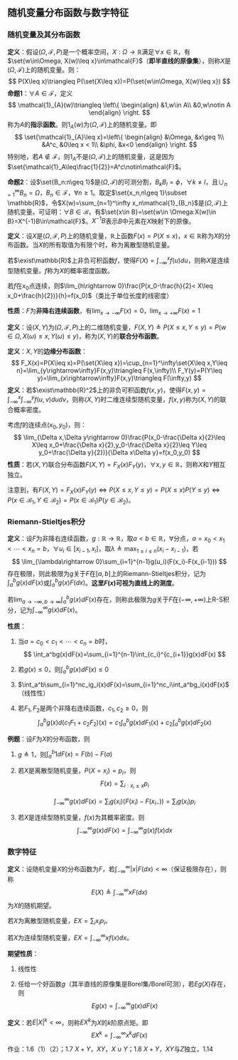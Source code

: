 ## 随机变量分布函数与数字特征

### 随机变量及其分布函数

**定义**：假设$(\Omega, \mathcal{F}, P)$是一个概率空间，$X:\Omega\rightarrow\mathbb{R}$满足$\forall x\in\mathbb{R}$，有$\set{w\in\Omega, X(w)\leq x}\in\mathcal{F}$（**即半直线的原像集**），则称$X$是$(\Omega,\mathcal{F})$上的随机变量。则：
$$
P(X\leq x)\triangleq P(\set{X\leq x})=P(\set{w\in\Omega, X(w)\leq x})
$$
**命题1**：$\forall A\in\mathcal{F}$，定义
$$
\mathcal{1}_{A}(w)\triangleq
\left\{
\begin{align}
&1,w\in A\\
&0,w\notin A
\end{align}
\right.
$$
称为$A$的**指示函数**。则$\mathcal{1}_A(w)$为$(\Omega,\mathcal{F})$上的随机变量。即
$$
\set{\mathcal{1}_{A}\leq x}=\left\{
\begin{align}
&\Omega, &x\geq 1\\
&A^c, &0\leq x < 1\\
&\phi, &x<0
\end{align}
\right.
$$
特别地，若$A\notin\mathcal{F}$，则$\mathcal{1}_A$不是$(\Omega,\mathcal{F})$上的随机变量，这是因为$\set{\mathcal{1}_A\leq\frac{1}{2}}=A^c\notin\mathcal{F}$。

**命题2**：设$\set{B_n:n\geq 1}$是$(\Omega,\mathcal{F})$的可测分割，$B_kB_l=\phi$，$\forall k\neq l$，且$\cup_{n=1}^\infty B_n=\Omega$，$B_n\in\mathcal{F}$，$\forall n\geq 1$。取定$\set{x_n,n\geq 1}\subset \mathbb{R}$，令$X(w)=\sum_{n=1}^\infty x_n\mathcal{1}_{B_n}$是$(\Omega,\mathcal{F})$上随机变量。可证明：$\forall B\in\mathcal{B}$，有$\set{x\in B}=\set{w\in \Omega:X(w)\in B}=X^{-1}B\in\mathcal{F}$。$X^{-1}B$表示$B$中元素在$X$映射下的原像。

**定义**：设$X$是$(\Omega,\mathcal{F},P)$上的随机变量，$\mathbb{R}$上函数$F(x)=P(X\leq x)$，$x\in\mathbb{R}$称为$X$的分布函数。当$X$的所有取值为有限个时，称为离散型随机变量。

若$\exist\mathbb{R}$上非负可积函数$f$，使得$F(X)=\int_{-\infty}^xf(u)du$，则称$X$是连续型随机变量。$f$称为$X$的概率密度函数。

若$f$在$x_0$点连续，则$\lim_{h\rightarrow 0}\frac{P(x_0-\frac{h}{2}< X\leq x_0+\frac{h}{2})}{h}=f(x_0)$（类比于单位长度的线密度）

**性质**：$F$为**非降右连续函数**，有$\lim_{x\rightarrow-\infty}F(x)=0$，$\lim_{x\rightarrow+\infty}F(x)=1$

**定义**：设$(X,Y)$为$(\Omega, \mathcal{F}, P)$上的二维随机变量，$F(X,Y)\triangleq P(X\leq x, Y\leq y)=P(w\in\Omega,X(\omega)\leq x,Y(\omega)\leq y)$，称为$(X,Y)$的**联合分布函数**。

**定义**：$X,Y$的**边缘分布函数**：
$$
F_X(x)=P(X\leq x)=P(\set{X\leq x})=\cup_{n=1}^\infty\set{X\leq x,Y\leq n}=\lim_{y\rightarrow\infty}F(x,y)\triangleq F(x,\infty)\\
F_Y(y)=P(Y\leq y)=\lim_{x\rightarrow\infty}F(x,y)\triangleq F(\infty,y)
$$
**定义**：若$\exist\mathbb{R}^2$上的非负可积函数$f(x,y)$，使得$F(x,y)=\int_{-\infty}^x\int_{-\infty}^yf(u,v)dudv$，则称$(X,Y)$时二维连续型随机变量，$f(x,y)$称为$(X,Y)$的联合概率密度。

考虑$f$的连续点$(x_0,y_0)$，则：
$$
\lim_{\Delta x,\Delta y\rightarrow 0}\frac{P(x_0-\frac{\Delta x}{2}\leq X\leq x_0+\frac{\Delta x}{2},y_0-\frac{\Delta x}{2}\leq Y\leq y_0+\frac{\Delta y}{2})}{\Delta x\Delta y}=f(x_0,y_0)
$$
**性质**：若$(X,Y)$联合分布函数$F(X,Y)=F_X(x)F_Y(y)$，$\forall x,y\in\mathbb{R}$，则称$X$和$Y$相互独立。

注意到，有$F(X,Y)=F_X(x)F_Y(y)\Longleftrightarrow P(X\leq x,Y\leq y)=P(X\leq x)P(Y\leq y)\Longleftrightarrow P(x\in\mathcal{B}_1,Y\in\mathcal{B}_2)=P(x\in\mathcal{B}_1)P(y\in\mathcal{B}_2)$。

### Riemann-Stieltjes积分

**定义**：设$F$为非降右连续函数，$g:\mathbb{R}\rightarrow \mathbb{R}$，取$a<b\in\mathbb{R}$，$\forall$分点，$a=x_0<x_1<\cdots< x_n=b$，$\forall u_i\in[x_{i-1},x_i]$，取$\lambda\triangleq \max_{1\leq i\leq n}(x_i-x_{i-1})$，若
$$
\lim_{\lambda\rightarrow 0}\sum_{i=1}^{n-1}g(u_i)(F(x_i)-F(x_{i-1}))
$$
存在极限，则此极限为$g$关于$F$在$[a,b]$上的Riemann-Stieltjes积分，记为$\int_a^bg(x)dF(x)$或$\int_a^b g(x)F(dx)$。**这里$F(x)$可视为直线上的测度**。

若$\lim_{a\rightarrow-\infty,b\rightarrow\infty}\int_a^bg(x)dF(x)$存在，则称此极限为$g$关于$F$在$(-\infty,+\infty)$上R-S积分，记为$\int_{-\infty}^\infty g(x)dF(x)$。

**性质**：

1. 当$a=c_0<c_1<\cdots<c_n=b$时，
   $$
   \int_a^bg(x)dF(x)=\sum_{i=1}^{n-1}\int_{c_i}^{c_{i+1}}g(x)dF(x)
   $$

2. 若$g(x)\leq 0$，则$\int_a^bg(x)dF(x)\leq 0$

3. $\int_a^b\sum_{i=1}^nc_ig_i(x)dF(x)=\sum_{i=1}^nc_i\int_a^bg_i(x)dF(x)$ （线性性）

4. 若$F_1,F_2$是两个非降右连续函数，$c_1,c_2\geq 0$，则
   $$
   \int_a^bg(x)d(c_1F_1+c_2F_2)(x)=c_1\int_a^bg(x)dF_1(x)+c_2\int_a^bg(x)dF_2(x)
   $$

**例题**：设$F$为$X$的分布函数，则

1. $g\triangleq 1$，则$\int_a^b1dF(x)=F(b)-F(a)$

2. 若$X$是离散型随机变量，$P(X=x_i)=p_i$，则
   $$
   F(x)=\sum_{i:x_i\leq x}p_i
   $$

   $$
   \int_{-\infty}^\infty g(x)dF(x)=\sum_ig(x_i)(F(x_i)-F(x_{i-}))=\sum_ig(x_i)p_i
   $$

3. 若$X$是连续型随机变量，$f(x)$为其概率密度。则
   $$
   \int_{-\infty}^\infty g(x)dF(x)=\int_{-\infty}^\infty g(x)f(x)dx
   $$

### 数字特征

**定义**：设随机变量$X$的分布函数为$F$，若$\int_{-\infty}^\infty|x|F(dx)<\infty$（保证极限存在），则称
$$
E(X)\triangleq \int_{-\infty}^\infty xF(dx)
$$
为$X$的随机期望。

若$X$为离散型随机变量，$EX=\sum_{i}x_ip_i$。

若$X$为连续型随机变量，$EX=\int_{-\infty}^\infty xf(x)dx$。

**期望性质**：

1. 线性性

2. 任给一个好函数$g$（其半直线的原像集是Borel集/Borel可测），若$E g(X)$存在，则
   $$
   E g(x)=\int_{-\infty}^{\infty}g(x)dF(x)
   $$

**定义**：若$E|X|^k<\infty$，则称$EX^k$为$X$的$k$阶原点矩。即
$$
EX^k=\int_{-\infty}^\infty x^kdF(x)
$$
作业：1.6（1）（2）；1.7 $X+Y$，$XY$，$X\cup Y$；1.8 $X+Y$，$XY$与$Z$独立，1.14
